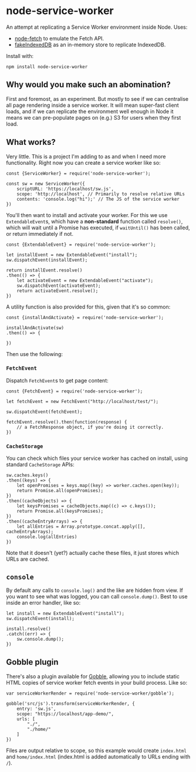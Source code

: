 # node-service-worker

An attempt at replicating a Service Worker environment inside Node. Uses:

 - [node-fetch](https://www.npmjs.com/package/node-fetch) to emulate the Fetch API.
 - [fakeIndexedDB](https://github.com/dumbmatter/fakeIndexedDB) as an in-memory store to
   replicate IndexedDB.

Install with:

    npm install node-service-worker

## Why would you make such an abomination?

First and foremost, as an experiment. But mostly to see if we can centralise
all page rendering inside a service worker. It will mean super-fast client loads,
and if we can replicate the environment well enough in Node it means we can
pre-populate pages on (e.g.) S3 for users when they first load.

## What works?

Very little. This is a project I'm adding to as and when I need more functionality.
Right now you can create a service worker like so:

    const {ServiceWorker} = require('node-service-worker');

    const sw = new ServiceWorker({
        scriptURL: 'https://localhost/sw.js',
        scope: 'http://localhost', // Primarily to resolve relative URLs
        contents: 'console.log("hi");' // The JS of the service worker
    })

You'll then want to install and activate your worker. For this we use `ExtendableEvent`s,
which have a **non-standard** function called `resolve()`, which will wait until a Promise
has executed, if `waitUntil()` has been called, or return immediately if not.

    const {ExtendableEvent} = require('node-service-worker');

    let installEvent = new ExtendableEvent("install");
    sw.dispatchEvent(installEvent);

    return installEvent.resolve()
    .then(() => {
        let activateEvent = new ExtendableEvent("activate");
        sw.dispatchEvent(activateEvent);
        return activateEvent.resolve();
    })

A utility function is also provided for this, given that it's so common:

    const {installAndActivate} = require('node-service-worker');

    installAndActivate(sw)
    .then(() => {

    })

Then use the following:

### `FetchEvent`

Dispatch `FetchEvent`s to get page content:

    const {FetchEvent} = require('node-service-worker');

    let fetchEvent = new FetchEvent("http://localhost/test/");

    sw.dispatchEvent(fetchEvent);

    fetchEvent.resolve().then(function(response) {
        // a FetchResponse object, if you're doing it correctly.
    })

### `CacheStorage`

You can check which files your service worker has cached on install, using standard
`CacheStorage` APIs:

    sw.caches.keys()
    .then((keys) => {
        let openPromises = keys.map((key) => worker.caches.open(key));
        return Promise.all(openPromises);
    })
    .then((cacheObjects) => {
        let keysPromises = cacheObjects.map((c) => c.keys());
        return Promise.all(keysPromises);
    })
    .then((cacheEntryArrays) => {
        let allEntries = Array.prototype.concat.apply([], cacheEntryArrays);
        console.log(allEntries)
    })

Note that it doesn't (yet?) actually cache these files, it just stores which URLs are
cached.

## `console`

By default any calls to `console.log()` and the like are hidden from view. If you want to
see what was logged, you can call `console.dump()`. Best to use inside an error handler, like so:

    let install = new ExtendableEvent("install");
    sw.dispatchEvent(install);

    install.resolve()
    .catch((err) => {
        sw.console.dump();
    })

## Gobble plugin

There's also a plugin available for [Gobble](https://github.com/gobblejs), allowing you
to include static HTML copies of service worker fetch events in your build process. Like so:

    var serviceWorkerRender = require('node-service-worker/gobble');
    
    gobble('src/js').transform(serviceWorkerRender, {
        entry: 'sw.js',
        scope: "https://localhost/app-demo/",
        urls: [
            "./",
            "./home/"
        ]
    })

Files are output relative to scope, so this example would create `index.html` and
`home/index.html` (index.html is added automatically to URLs ending with `/`).
